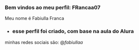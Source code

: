 ### Bem vindos ao meu perfil: FRancaa07
Meu nome é Fabiulla Franca

- ### esse perfil foi criado, com base na aula do Alura

minhas redes sociais são: @_fabiullaa_
